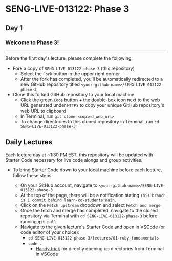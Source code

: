 # SENG-LIVE-013122: Phase 3
## Day 1

### Welcome to Phase 3!

---

Before the first day's lecture, please complete the following:

- Fork a copy of `SENG-LIVE-013122-phase-3` (this repository) 
    - Select the `Fork` button in the upper right corner
    - After the fork has completed, you'll be automatically redirected to a new GitHub repository titled `<your-github-name>/SENG-LIVE-013122-phase-3`
- Clone this forked GitHub repository to your local machine
    - Click the green `Code` button + the double-box icon next to the web URL generated under `HTTPS` to copy your unique GitHub repository's web URL to clipboard 
    - In Terminal, run `git clone <copied_web_url>`
    - To change directories to this cloned repository in Terminal, run `cd SENG-LIVE-013122-phase-3`

## Daily Lectures
Each lecture day at ~1:30 PM EST, this repository will be updated with Starter Code necessary for live code alongs and group activities.

- To bring Starter Code down to your local machine before each lecture, follow these steps:

    - On your GitHub account, navigate to `<your-github-name>/SENG-LIVE-013122-phase-3`
    - At the top of the page, there will be a notification stating `This branch is 1 commit behind learn-co-students:main.`
    - Click on the `Fetch upstream` dropdown and select `Fetch and merge`
    - Once the fetch and merge has completed, navigate to the cloned repository via Terminal with `cd SENG-LIVE-013122-phase-3` before running `git pull`
    - Navigate to the given lecture's Starter Code and open in VSCode (or code editor of your choice):
        - `cd SENG-LIVE-013122-phase-3/lectures/01-ruby-fundamentals` 
        - `code .`
            - [Handy trick](https://code.visualstudio.com/docs/setup/mac#_launching-from-the-command-line) for directly opening up directories from Terminal in VSCode

